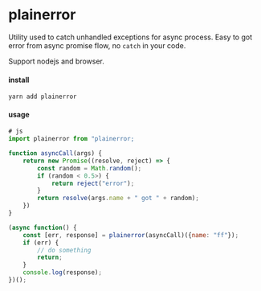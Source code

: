 # plainerror
Utility used to catch unhandled exceptions for async process. Easy to got error from async promise flow, no `catch` in your code.

Support nodejs and browser.

#### install

```
yarn add plainerror
```

#### usage

```js
# js
import plainerror from "plainerror;

function asyncCall(args) {
    return new Promise((resolve, reject) => {
        const random = Math.random();
        if (random < 0.5>) {
            return reject("error");
        }
        return resolve(args.name + " got " + random);
    })
}

(async function() {
    const [err, response] = plainerror(asyncCall)({name: "ff"});
    if (err) {
        // do something
        return;
    }
    console.log(response);
})();


```